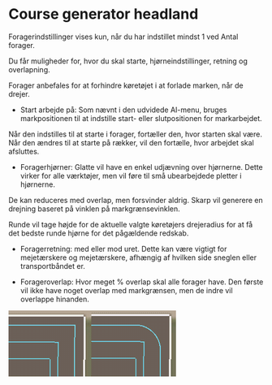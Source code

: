 # Course generator headland

  
  
Foragerindstillinger vises kun, når du har indstillet mindst 1 ved Antal forager.  
  
Du får muligheder for, hvor du skal starte, hjørneindstillinger, retning og overlapning.  
  
Forager anbefales for at forhindre køretøjet i at forlade marken, når de drejer.  
  


  
  
    
- Start arbejde på: Som nævnt i den udvidede AI-menu, bruges markpositionen til at indstille start- eller slutpositionen for markarbejdet.  
  
Når den indstilles til at starte i forager, fortæller den, hvor starten skal være. Når den ændres til at starte på rækker, vil den fortælle, hvor arbejdet skal afsluttes.  
  
    
- Foragerhjørner: Glatte vil have en enkel udjævning over hjørnerne. Dette virker for alle værktøjer, men vil føre til små ubearbejdede pletter i hjørnerne.  
  
De kan reduceres med overlap, men forsvinder aldrig. Skarp vil generere en drejning baseret på vinklen på markgrænsevinklen.  
  
Runde vil tage højde for de aktuelle valgte køretøjers drejeradius for at få det bedste runde hjørne for det pågældende redskab.  
  
    
- Foragerretning: med eller mod uret. Dette kan være vigtigt for mejetærskere og mejetærskere, afhængig af hvilken side sneglen eller transportbåndet er.  
  
    
- Forageroverlap: Hvor meget % overlap skal alle forager have. Den første vil ikke have noget overlap med markgrænsen, men de indre vil overlappe hinanden.  
  


![Image](../assets/images/sharproundcorner_0_0_330_130.png)

